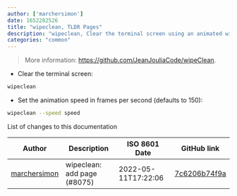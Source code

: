 ```yaml
---
author: ['marchersimon']
date: 1652282526
title: "wipeclean, TLDR Pages"
description: "wipeclean, Clear the terminal screen using an animated wiper."
categories: "common"
---
```

> More information: <https://github.com/JeanJouliaCode/wipeClean>.

- Clear the terminal screen:

```bash
wipeclean
```

- Set the animation speed in frames per second (defaults to 150):

```bash
wipeclean --speed speed
```
List of changes to this documentation


Author | Description | ISO 8601 Date | GitHub link
------|-----|-----|-----
[marchersimon](mailto:50295997+marchersimon@users.noreply.github.com) | wipeclean: add page (#8075) | 2022-05-11T17:22:06 | [7c6206b74f9a](https://github.com/tldr-pages/tldr/commit/7c6206b74f9a383dfc1745c16dc8875739fd8cc6)

